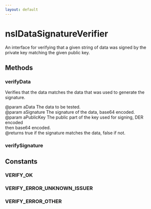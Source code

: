 ```yaml
---
layout: default
---
```


# nsIDataSignatureVerifier #
  
An interface for verifying that a given string of data was signed by the  
private key matching the given public key.  
  

## Methods ##

### verifyData ###
  
Verifies that the data matches the data that was used to generate the  
signature.  
  
@param aData      The data to be tested.  
@param aSignature The signature of the data, base64 encoded.  
@param aPublicKey The public part of the key used for signing, DER encoded  
                  then base64 encoded.  
@returns true if the signature matches the data, false if not.  
  

### verifySignature ###

## Constants ##

### VERIFY_OK ###

### VERIFY_ERROR_UNKNOWN_ISSUER ###

### VERIFY_ERROR_OTHER ###
